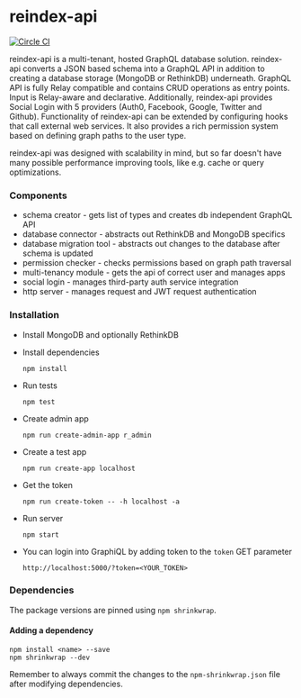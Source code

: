 # reindex-api

[![Circle CI](https://circleci.com/gh/reindexio/reindex-api.svg?style=svg&circle-token=080d24db0ad712462742bb77cd91a316c2267e46)](https://circleci.com/gh/reindexio/reindex-api)

reindex-api is a multi-tenant, hosted GraphQL database solution. reindex-api converts a JSON based schema into a GraphQL API in addition to creating a database storage (MongoDB or RethinkDB) underneath. GraphQL API is fully Relay compatible and contains CRUD operations as entry points. Input is Relay-aware and declarative. Additionally, reindex-api provides Social Login with 5 providers (Auth0, Facebook, Google, Twitter and Github). Functionality of reindex-api can be extended by configuring hooks that call external web services. It also provides a rich permission system based on defining graph paths to the user type.

reindex-api was designed with scalability in mind, but so far doesn't have many possible performance improving tools, like e.g. cache or query optimizations.

### Components

* schema creator - gets list of types and creates db independent GraphQL API
* database connector - abstracts out RethinkDB and MongoDB specifics
* database migration tool - abstracts out changes to the database after schema
  is updated
* permission checker - checks permissions based on graph path traversal
* multi-tenancy module - gets the api of correct user and manages apps
* social login - manages third-party auth service integration
* http server - manages request and JWT request authentication

### Installation

- Install MongoDB and optionally RethinkDB
- Install dependencies

  ```
  npm install
  ```

- Run tests

  ```
  npm test
  ```

- Create admin app

  ```
  npm run create-admin-app r_admin
  ```

- Create a test app

  ```
  npm run create-app localhost
  ```

- Get the token

  ```
  npm run create-token -- -h localhost -a
  ```

- Run server

  ```
  npm start
  ```

- You can login into GraphiQL by adding token to the `token` GET parameter

  ```
  http://localhost:5000/?token=<YOUR_TOKEN>
  ```

### Dependencies

The package versions are pinned using `npm shrinkwrap`.

#### Adding a dependency

```
npm install <name> --save
npm shrinkwrap --dev
```

Remember to always commit the changes to the `npm-shrinkwrap.json` file after
modifying dependencies.
